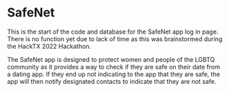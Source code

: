 # SafeNet
This is the start of the code and database for the SafeNet app log in page. There is no function yet due to lack of time as this was brainstormed during the 
HackTX 2022 Hackathon. 

The SafeNet app is designed to protect women and people of the LGBTQ community as it provides a way to check if they are safe on their date
from a dating app. If they end up not indicating to the app that they are safe, the app will then notify designated contacts to indicate that
they are not safe. 
